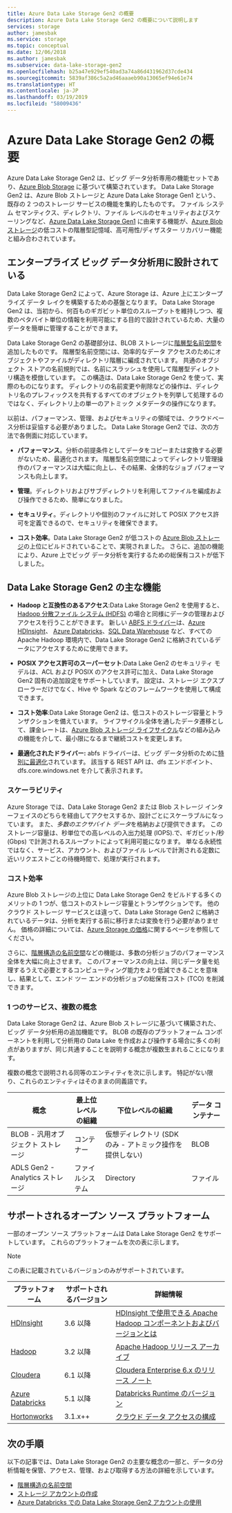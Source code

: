 ```yaml
---
title: Azure Data Lake Storage Gen2 の概要
description: Azure Data Lake Storage Gen2 の概要について説明します
services: storage
author: jamesbak
ms.service: storage
ms.topic: conceptual
ms.date: 12/06/2018
ms.author: jamesbak
ms.subservice: data-lake-storage-gen2
ms.openlocfilehash: b25a47e929ef540ad3a74a86d431962d37cde434
ms.sourcegitcommit: 5839af386c5a2ad46aaaeb90a13065ef94e61e74
ms.translationtype: HT
ms.contentlocale: ja-JP
ms.lasthandoff: 03/19/2019
ms.locfileid: "58009436"
---
```

# <a name="introduction-to-azure-data-lake-storage-gen2"></a>Azure Data Lake Storage Gen2 の概要

‎Azure Data Lake Storage Gen2 は、ビッグ データ分析専用の機能セットであり、[Azure Blob Storage](storage-blobs-introduction.md) に基づいて構築されています。 Data Lake Storage Gen2 は、Azure Blob ストレージと Azure Data Lake Storage Gen1 という、既存の 2 つのストレージ サービスの機能を集約したものです。 ファイル システム セマンティクス、ディレクトリ、ファイル レベルのセキュリティおよびスケーリングなど、[Azure Data Lake Storage Gen1](https://docs.microsoft.com/azure/data-lake-store/index) に由来する機能が、[Azure Blob ストレージ](storage-blobs-introduction.md)の低コストの階層型記憶域、高可用性/ディザスター リカバリー機能と組み合わされています。

## <a name="designed-for-enterprise-big-data-analytics"></a>エンタープライズ ビッグ データ分析用に設計されている

Data Lake Storage Gen2 によって、Azure Storage は、Azure 上にエンタープライズ データ レイクを構築するための基盤となります。 Data Lake Storage Gen2 は、当初から、何百ものギガビット単位のスループットを維持しつつ、複数のペタバイト単位の情報を利用可能にする目的で設計されているため、大量のデータを簡単に管理することができます。

Data Lake Storage Gen2 の基礎部分は、BLOB ストレージに[階層型名前空間](data-lake-storage-namespace.md)を追加したものです。 階層型名前空間には、効率的なデータ アクセスのためにオブジェクトやファイルがディレクトリ階層に編成されています。 共通のオブジェクト ストアの名前規則では、名前にスラッシュを使用して階層型ディレクトリ構造を模倣しています。 この構造は、Data Lake Storage Gen2 を使って、実際のものになります。 ディレクトリの名前変更や削除などの操作は、ディレクトリ名のプレフィックスを共有するすべてのオブジェクトを列挙して処理するのではなく、ディレクトリ上の単一のアトミック メタデータの操作になります。

以前は、パフォーマンス、管理、およびセキュリティの領域では、クラウドベース分析は妥協する必要がありました。 Data Lake Storage Gen2 では、次の方法で各側面に対応しています。

-   **パフォーマンス**。分析の前提条件としてデータをコピーまたは変換する必要がないため、最適化されます。 階層型名前空間によってディレクトリ管理操作のパフォーマンスは大幅に向上し、その結果、全体的なジョブ パフォーマンスも向上します。

-   **管理**。ディレクトリおよびサブディレクトリを利用してファイルを編成および操作できるため、簡単になりました。

-   **セキュリティ**。ディレクトリや個別のファイルに対して POSIX アクセス許可を定義できるので、セキュリティを確保できます。

-   **コスト効率**。Data Lake Storage Gen2 が低コストの [Azure Blob ストレージ](storage-blobs-introduction.md)の上位にビルドされていることで、実現されました。 さらに、追加の機能により、Azure 上でビッグ データ分析を実行するための総保有コストが低下しました。

## <a name="key-features-of-data-lake-storage-gen2"></a>Data Lake Storage Gen2 の主な機能

-   **Hadoop と互換性のあるアクセス**:Data Lake Storage Gen2 を使用すると、[Hadoop 分散ファイル システム (HDFS)](https://hadoop.apache.org/docs/current/hadoop-project-dist/hadoop-hdfs/HdfsDesign.html) の場合と同様にデータの管理およびアクセスを行うことができます。 新しい [ABFS ドライバー](data-lake-storage-abfs-driver.md)は、[Azure HDInsight](https://docs.microsoft.com/azure/hdinsight/index)*、* [Azure Databricks](https://docs.microsoft.com/azure/azure-databricks/index)、[SQL Data Warehouse](https://docs.microsoft.com/azure/sql-data-warehouse/) など、すべての Apache Hadoop 環境内で、Data Lake Storage Gen2 に格納されているデータにアクセスするために使用できます。

-   **POSIX アクセス許可のスーパーセット**:Data Lake Gen2 のセキュリティ モデルは、ACL および POSIX のアクセス許可に加え、Data Lake Storage Gen2 固有の追加設定をサポートしています。 設定は、ストレージ エクスプローラーだけでなく、Hive や Spark などのフレームワークを使用して構成できます。

-   **コスト効率**:Data Lake Storage Gen2 は、低コストのストレージ容量とトランザクションを備えています。 ライフサイクル全体を通したデータ遷移として、課金レートは、[Azure Blob ストレージ ライフサイクル](storage-lifecycle-management-concepts.md)などの組み込みの機能を介して、最小限になるまで継続コストを変更します。

-   **最適化されたドライバー:** abfs ドライバーは、ビッグ データ分析のために[特別に最適化](data-lake-storage-abfs-driver.md)されています。 該当する REST API は、dfs エンドポイント、dfs.core.windows.net を介して表示されます。

### <a name="scalability"></a>スケーラビリティ

Azure Storage では、Data Lake Storage Gen2 または Blob ストレージ インターフェイスのどちらを経由してアクセスするか、設計ごとにスケーラブルになっています。 また、*多数のエクサバイト データ*を格納および提供できます。 このストレージ容量は、秒単位での高レベルの入出力処理 (IOPS).で、ギガビット/秒 (Gbps) で計測されるスループットによって利用可能になります。 単なる永続性ではなく、サービス、アカウント、およびファイル レベルで計測される定数に近いリクエストごとの待機時間で、処理が実行されます。

### <a name="cost-effectiveness"></a>コスト効率

Azure Blob ストレージの上位に Data Lake Storage Gen2 をビルドする多くのメリットの 1 つが、低コストのストレージ容量とトランザクションです。 他のクラウド ストレージ サービスとは違って、Data Lake Storage Gen2 に格納されているデータは、分析を実行する前に移行または変換を行う必要がありません。 価格の詳細については、[Azure Storage の価格](https://azure.microsoft.com/pricing/details/storage)に関するページを参照してください。

さらに、[階層構造の名前空間](data-lake-storage-namespace.md)などの機能は、多数の分析ジョブのパフォーマンス全体を大幅に向上させます。 このパフォーマンスの向上は、同じデータ量を処理するうえで必要とするコンピューティング能力をより低減できることを意味し、結果として、エンド ツー エンドの分析ジョブの総保有コスト (TCO) を削減できます。

### <a name="one-service-multiple-concepts"></a>1 つのサービス、複数の概念

Data Lake Storage Gen2 は、Azure Blob ストレージに基づいて構築された、ビッグ データ分析用の追加機能です。 BLOB の既存のプラットフォーム コンポーネントを利用して分析用の Data Lake を作成および操作する場合に多くの利点がありますが、同じ共通することを説明する概念が複数生まれることになります。

複数の概念で説明される同等のエンティティを次に示します。 特記がない限り、これらのエンティティはそのままの同義語です。

| 概念                                | 最上位レベルの組織 | 下位レベルの組織                                            | データ コンテナー |
|----------------------------------------|------------------------|---------------------------------------------------------------------|----------------|
| BLOB - 汎用オブジェクト ストレージ | コンテナー              | 仮想ディレクトリ (SDK のみ - アトミック操作を提供しない) | BLOB           |
| ADLS Gen2 - Analytics ストレージ          | ファイルシステム             | Directory                                                           | ファイル           |

## <a name="supported-open-source-platforms"></a>サポートされるオープン ソース プラットフォーム

一部のオープン ソース プラットフォームは Data Lake Storage Gen2 をサポートしています。 これらのプラットフォームを次の表に示します。

> [!NOTE]
> この表に記載されているバージョンのみがサポートされています。

| プラットフォーム |  サポートされるバージョン | 詳細情報 |
| --- | --- | --- |
| [HDInsight](https://azure.microsoft.com/services/hdinsight/) | 3.6 以降 | [HDInsight で使用できる Apache Hadoop コンポーネントおよびバージョンとは](https://docs.microsoft.com/azure/hdinsight/hdinsight-component-versioning?toc=%2Fen-us%2Fazure%2Fhdinsight%2Fstorm%2FTOC.json&bc=%2Fen-us%2Fazure%2Fbread%2Ftoc.json)
| [Hadoop](https://hadoop.apache.org/) | 3.2 以降 | [Apache Hadoop リリース アーカイブ](https://hadoop.apache.org/release.html) |
| [Cloudera](https://www.cloudera.com/) | 6.1 以降 | [Cloudera Enterprise 6.x のリリース ノート](https://www.cloudera.com/documentation/enterprise/6/release-notes/topics/rg_cdh_6_release_notes.html) |
| [Azure Databricks](https://azure.microsoft.com/services/databricks/) | 5.1 以降 | [Databricks Runtime のバージョン](https://docs.databricks.com/release-notes/runtime/databricks-runtime-ver.html) |
|[Hortonworks](https://hortonworks.com/)| 3.1.x++ | [クラウド データ アクセスの構成](https://docs.hortonworks.com/HDPDocuments/Cloudbreak/Cloudbreak-2.9.0/cloud-data-access/content/cb_configuring-access-to-adls2.html) |

## <a name="next-steps"></a>次の手順

以下の記事では、Data Lake Storage Gen2 の主要な概念の一部と、データの分析情報を保管、アクセス、管理、および取得する方法の詳細を示しています。

-   [階層構造の名前空間](data-lake-storage-namespace.md)
-   [ストレージ アカウントの作成](data-lake-storage-quickstart-create-account.md)
-   [Azure Databricks での Data Lake Storage Gen2 アカウントの使用](data-lake-storage-quickstart-create-databricks-account.md)
